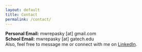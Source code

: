 ```yaml
---
layout: default
title: Contact
permalink: /contact/
---
```


**Personal Email:** mwrepasky [at] gmail.com  
**School Email:** mwrepasky [at] gatech.edu  
Also, feel free to message me or connect with me on [LinkedIn](https://www.linkedin.com/in/matthew-repasky-jr-998529157/).  
